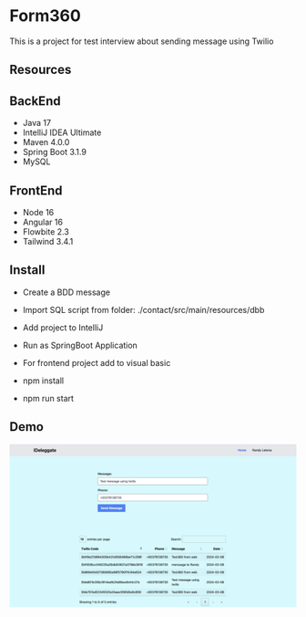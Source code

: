 # Form360
This is a project for test interview about sending message using Twilio


## Resources

## BackEnd
* Java 17
* IntelliJ IDEA Ultimate
* Maven 4.0.0
* Spring Boot 3.1.9
* MySQL


## FrontEnd
* Node 16
* Angular 16
* Flowbite 2.3
* Tailwind 3.4.1

## Install
* Create a BDD message
* Import SQL script from folder: ./contact/src/main/resources/dbb

* Add project to IntelliJ
* Run as SpringBoot Application

* For frontend project add to visual basic
* npm install
* npm run start


## Demo
![Demo image](https://github.com/Ranndy360/Form360/blob/develop/contact/src/main/resources/demo.png)